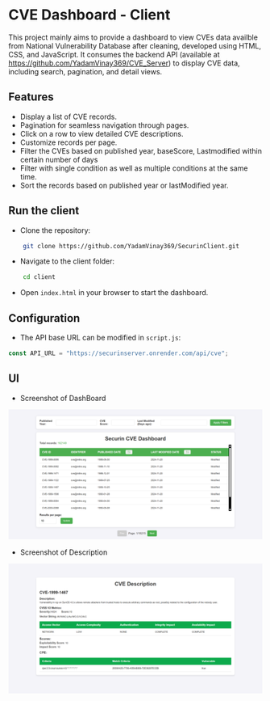 # CVE Dashboard - Client

This project mainly aims to provide a dashboard to view CVEs data availble from National Vulnerability Database after cleaning, developed using HTML, CSS, and JavaScript. It consumes the backend API (available at https://github.com/YadamVinay369/CVE_Server) to display CVE data, including search, pagination, and detail views.

## Features

- Display a list of CVE records.
- Pagination for seamless navigation through pages.
- Click on a row to view detailed CVE descriptions.
- Customize records per page.
- Filter the CVEs based on published year, baseScore, Lastmodified within certain number of days
- Filter with single condition as well as multiple conditions at the same time.
- Sort the records based on published year or lastModified year.

## Run the client

- Clone the repository:

```bash
    git clone https://github.com/YadamVinay369/SecurinClient.git
```

- Navigate to the client folder:

```bash
    cd client
```

- Open `index.html` in your browser to start the dashboard.

## Configuration

- The API base URL can be modified in `script.js`:

```javascript
const API_URL = "https://securinserver.onrender.com/api/cve";
```

## UI

- Screenshot of DashBoard

![Screenshot of Dashboard](./assets/Dashboard.png)

- Screenshot of Description

![Screenshot of Description](./assets/Description.png)
